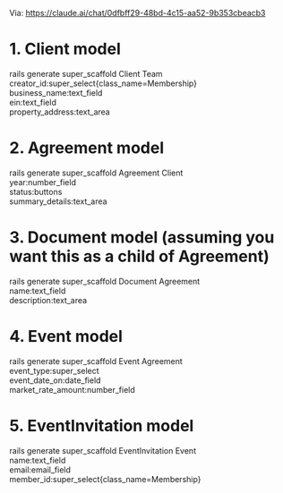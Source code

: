 
Via: https://claude.ai/chat/0dfbff29-48bd-4c15-aa52-9b353cbeacb3

# 1. Client model
rails generate super_scaffold Client Team \
  creator_id:super_select{class_name=Membership} \
  business_name:text_field \
  ein:text_field \
  property_address:text_area

# 2. Agreement model
rails generate super_scaffold Agreement Client \
  year:number_field \
  status:buttons \
  summary_details:text_area

# 3. Document model (assuming you want this as a child of Agreement)
rails generate super_scaffold Document Agreement \
  name:text_field \
  description:text_area

# 4. Event model
rails generate super_scaffold Event Agreement \
  event_type:super_select \
  event_date_on:date_field \
  market_rate_amount:number_field

# 5. EventInvitation model
rails generate super_scaffold EventInvitation Event \
  name:text_field \
  email:email_field \
  member_id:super_select{class_name=Membership}
